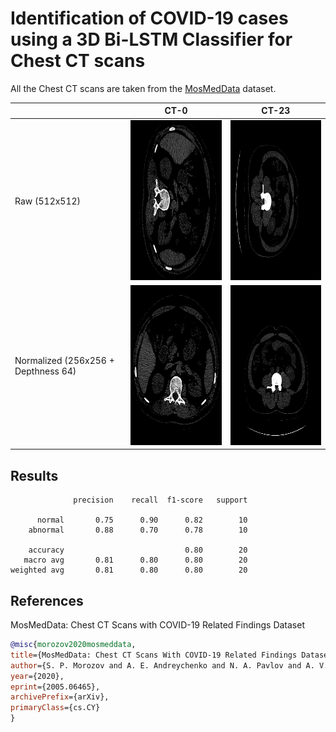 # Identification of COVID-19 cases using a 3D Bi-LSTM Classifier for Chest CT scans

All the Chest CT scans are taken from the [MosMedData](https://www.medrxiv.org/content/10.1101/2020.05.20.20100362v1) dataset.

|            | CT-0 | CT-23 |
|------------|------|-------|
| Raw (512x512) | <img src="gifs/ct0_normal_raw.gif" width="256" height="256" /> | <img src="gifs/ct23_abnormal_raw.gif" width="256" height="256" /> |
| Normalized (256x256 + Depthness 64) | <img src="gifs/ct0_normal_normalized.gif" width="256" height="256" /> | <img src="gifs/ct23_abnormal_normalized.gif" width="256" height="256" /> |

## Results

```plain
              precision    recall  f1-score   support

      normal       0.75      0.90      0.82        10
    abnormal       0.88      0.70      0.78        10

    accuracy                           0.80        20
   macro avg       0.81      0.80      0.80        20
weighted avg       0.81      0.80      0.80        20
```

## References

MosMedData: Chest CT Scans with COVID-19 Related Findings Dataset

```bibtex
@misc{morozov2020mosmeddata,
title={MosMedData: Chest CT Scans With COVID-19 Related Findings Dataset}, 
author={S. P. Morozov and A. E. Andreychenko and N. A. Pavlov and A. V. Vladzymyrskyy and N. V. Ledikhova and V. A. Gombolevskiy and I. A. Blokhin and P. B. Gelezhe and A. V. Gonchar and V. Yu. Chernina},
year={2020},
eprint={2005.06465},
archivePrefix={arXiv},
primaryClass={cs.CY}
}
```

